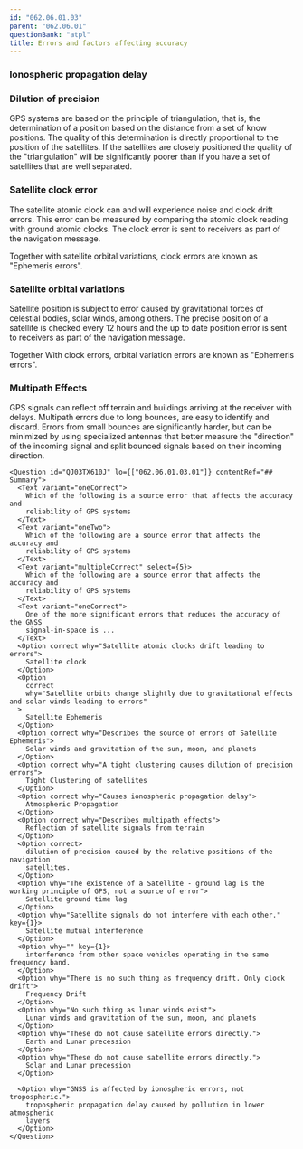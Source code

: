 ```yaml
---
id: "062.06.01.03"
parent: "062.06.01"
questionBank: "atpl"
title: Errors and factors affecting accuracy
---
```


### Ionospheric propagation delay

### Dilution of precision

GPS systems are based on the principle of triangulation, that is, the
determination of a position based on the distance from a set of know positions.
The quality of this determination is directly proportional to the position of
the satellites. If the satellites are closely positioned the quality of the
"triangulation" will be significantly poorer than if you have a set of
satellites that are well separated.

### Satellite clock error

The satellite atomic clock can and will experience noise and clock drift errors.
This error can be measured by comparing the atomic clock reading with ground
atomic clocks. The clock error is sent to receivers as part of the navigation
message.

Together with satellite orbital variations, clock errors are known as "Ephemeris
errors".

### Satellite orbital variations

Satellite position is subject to error caused by gravitational forces of
celestial bodies, solar winds, among others. The precise position of a satellite
is checked every 12 hours and the up to date position error is sent to receivers
as part of the navigation message.

Together With clock errors, orbital variation errors are known as "Ephemeris
errors".

### Multipath Effects

GPS signals can reflect off terrain and buildings arriving at the receiver with
delays. Multipath errors due to long bounces, are easy to identify and discard.
Errors from small bounces are significantly harder, but can be minimized by
using specialized antennas that better measure the "direction" of the incoming
signal and split bounced signals based on their incoming direction.

```tsx
<Question id="QJ03TX610J" lo={["062.06.01.03.01"]} contentRef="## Summary">
  <Text variant="oneCorrect">
    Which of the following is a source error that affects the accuracy and
    reliability of GPS systems
  </Text>
  <Text variant="oneTwo">
    Which of the following are a source error that affects the accuracy and
    reliability of GPS systems
  </Text>
  <Text variant="multipleCorrect" select={5}>
    Which of the following are a source error that affects the accuracy and
    reliability of GPS systems
  </Text>
  <Text variant="oneCorrect">
    One of the more significant errors that reduces the accuracy of the GNSS
    signal-in-space is ...
  </Text>
  <Option correct why="Satellite atomic clocks drift leading to errors">
    Satellite clock
  </Option>
  <Option
    correct
    why="Satellite orbits change slightly due to gravitational effects and solar winds leading to errors"
  >
    Satellite Ephemeris
  </Option>
  <Option correct why="Describes the source of errors of Satellite Ephemeris">
    Solar winds and gravitation of the sun, moon, and planets
  </Option>
  <Option correct why="A tight clustering causes dilution of precision errors">
    Tight Clustering of satellites
  </Option>
  <Option correct why="Causes ionospheric propagation delay">
    Atmospheric Propagation
  </Option>
  <Option correct why="Describes multipath effects">
    Reflection of satellite signals from terrain
  </Option>
  <Option correct>
    dilution of precision caused by the relative positions of the navigation
    satellites.
  </Option>
  <Option why="The existence of a Satellite - ground lag is the working principle of GPS, not a source of error">
    Satellite ground time lag
  </Option>
  <Option why="Satellite signals do not interfere with each other." key={1}>
    Satellite mutual interference
  </Option>
  <Option why="" key={1}>
    interference from other space vehicles operating in the same frequency band.
  </Option>
  <Option why="There is no such thing as frequency drift. Only clock drift">
    Frequency Drift
  </Option>
  <Option why="No such thing as lunar winds exist">
    Lunar winds and gravitation of the sun, moon, and planets
  </Option>
  <Option why="These do not cause satellite errors directly.">
    Earth and Lunar precession
  </Option>
  <Option why="These do not cause satellite errors directly.">
    Solar and Lunar precession
  </Option>

  <Option why="GNSS is affected by ionospheric errors, not tropospheric.">
    tropospheric propagation delay caused by pollution in lower atmospheric
    layers
  </Option>
</Question>
```
